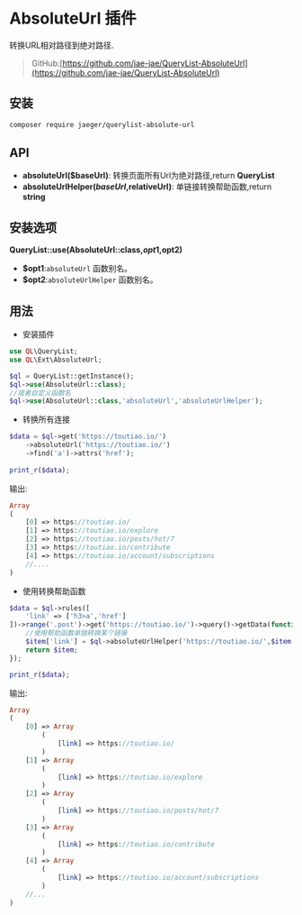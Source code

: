 # AbsoluteUrl 插件


转换URL相对路径到绝对路径.

> GitHub:[https://github.com/jae-jae/QueryList-AbsoluteUrl](https://github.com/jae-jae/QueryList-AbsoluteUrl)

## 安装
```bash
composer require jaeger/querylist-absolute-url
```

## API
-  **absoluteUrl($baseUrl)**: 转换页面所有Url为绝对路径,return **QueryList**
-  **absoluteUrlHelper($baseUrl,$relativeUrl)**:  单链接转换帮助函数,return **string**

## 安装选项

 **QueryList::use(AbsoluteUrl::class,$opt1,$opt2)**
- **$opt1**:`absoluteUrl` 函数别名。
- **$opt2**:`absoluteUrlHelper` 函数别名。

## 用法

- 安装插件

```php
use QL\QueryList;
use QL\Ext\AbsoluteUrl;

$ql = QueryList::getInstance();
$ql->use(AbsoluteUrl::class);
//或者自定义函数名
$ql->use(AbsoluteUrl::class,'absoluteUrl','absoluteUrlHelper');
```

- 转换所有连接

```php
$data = $ql->get('https://toutiao.io/')
	->absoluteUrl('https://toutiao.io/')
    ->find('a')->attrs('href');
    
print_r($data);
```
输出:
```php
Array
(
    [0] => https://toutiao.io/
    [1] => https://toutiao.io/explore
    [2] => https://toutiao.io/posts/hot/7
    [3] => https://toutiao.io/contribute
    [4] => https://toutiao.io/account/subscriptions
	//....
)
```

- 使用转换帮助函数

```php
$data = $ql->rules([
    'link' => ['h3>a','href']
])->range('.post')->get('https://toutiao.io/')->query()->getData(function ($item) use($ql){
	//使用帮助函数单独转换某个链接
    $item['link'] = $ql->absoluteUrlHelper('https://toutiao.io/',$item['link']);
    return $item;
});

print_r($data);
```
输出:
```php
Array
(
    [0] => Array
        (
            [link] => https://toutiao.io/
        )
    [1] => Array
        (
            [link] => https://toutiao.io/explore
        )
    [2] => Array
        (
            [link] => https://toutiao.io/posts/hot/7
        )
    [3] => Array
        (
            [link] => https://toutiao.io/contribute
        )
    [4] => Array
        (
            [link] => https://toutiao.io/account/subscriptions
        )
    //...
)
```
